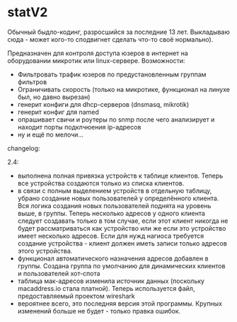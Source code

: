 # statV2

Обычный быдло-кодинг, разросшийся за последние 13 лет. Выкладываю сюда - может кого-то сподвигнет сделать что-то своё нормально).

Предназначен для контроля доступа юзеров в интернет на оборудовании микротик или linux-сервере.
Возможности:
- Фильтровать трафик юзеров по предустановленным группам фильтров
- Ограничивать скорость (только на микротике, функционал на линухе был, но давно вырезан)
- генерит конфиги для dhcp-серверов (dnsmasq, mikrotik)
- генерит конфиг для named
- опрашивает свичи и роутеры по snmp после чего анализирует и находит порты подклчюения ip-адресов
- ну и ещё по мелочи...

changelog:

2.4:
- выполнена полная привязка устройств к таблице клиентов. Теперь все устройства создаются только из списка клиентов.
- в связи с полным выделением устройств в отдельную таблицу, убрано создание новых пользователей у определённого клиента. Вся логика создания новых пользователей поднята на уровень выше, в группы. Теперь несколько адресов у одного клиента следует создавать только в том случае, если этот клиент никогда не будет рассматриваться как устройство или же если это устройство имеет несколько адресов. Если для нужд нагиоса требуется создание устройства - клиент должен иметь записи только адресов этого устройства.
- функционал автоматического назначения адресов добавлен в группы. Создана группа по умолчанию для динамических клиентов и пользователей хот-спота
- таблица мак-адресов изменила источник данных (поскольку macaddress.io стала платной). Теперь используется файл, предоставляемый проектом wireshark
- вероятнее всего, это последняя версия этой программы. Крупных изменений больше не будет - только правка ошибок.
